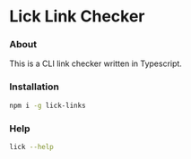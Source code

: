 # Lick Link Checker

### About

This is a CLI link checker written in Typescript.

### Installation

```bash
npm i -g lick-links
```

### Help

```bash
lick --help
```
